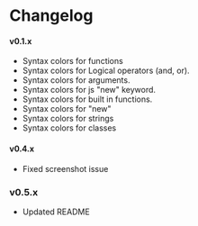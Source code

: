 # Changelog



#### v0.1.x

  - Syntax colors for functions
  - Syntax colors for Logical operators (and, or).
  - Syntax colors for arguments.
  - Syntax colors for js "new" keyword.
  - Syntax colors for built in functions.
  - Syntax colors for "new"
  - Syntax colors for strings
  - Syntax colors for classes


#### v0.4.x

  - Fixed screenshot issue

### v0.5.x

  - Updated README